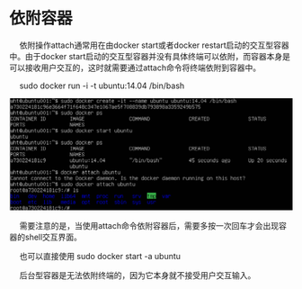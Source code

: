 <h1>依附容器</h1>

<p>&emsp; 依附操作attach通常用在由docker start或者docker restart启动的交互型容器中。由于docker start启动的交互型容器并没有具体终端可以依附，而容器本身是可以接收用户交互的，这时就需要通过attach命令将终端依附到容器中。</p>

<p>&emsp; sudo docker run -i -t ubuntu:14.04 /bin/bash</p>


<img src="./assets/15.png" />


<p>&emsp; 需要注意的是，当使用attach命令依附容器后，需要多按一次回车才会出现容器的shell交互界面。</p>

<p>&emsp; 也可以直接使用 sudo docker start -a ubuntu</p>

<p>&emsp; 后台型容器是无法依附终端的，因为它本身就不接受用户交互输入。</p>

